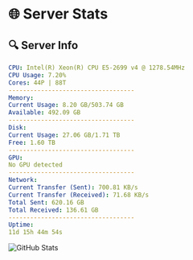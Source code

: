 # 🌐 Server Stats
## 🔍 Server Info
```yaml
CPU: Intel(R) Xeon(R) CPU E5-2699 v4 @ 1278.54MHz
CPU Usage: 7.20%
Cores: 44P | 88T
-----------------------------------
Memory:
Current Usage: 8.20 GB/503.74 GB
Available: 492.09 GB
-----------------------------------
Disk:
Current Usage: 27.06 GB/1.71 TB
Free: 1.60 TB
-----------------------------------
GPU:
No GPU detected
-----------------------------------
Network:
Current Transfer (Sent): 700.81 KB/s
Current Transfer (Received): 71.68 KB/s
Total Sent: 620.16 GB
Total Received: 136.61 GB
-----------------------------------
Uptime:
11d 15h 44m 54s
```
![GitHub Stats](https://img.shields.io/badge/Updated-2025-05-01_08:53:42-blue)